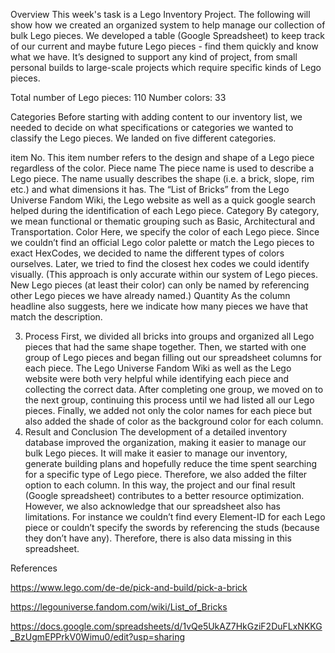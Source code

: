 Overview
This week's task is a Lego Inventory Project. The following will show how we created an organized system to help manage our collection of bulk Lego pieces. We developed a table (Google Spreadsheet) to keep track of our current and maybe future Lego pieces - find them quickly and know what we have. It’s designed to support any kind of project, from small personal builds to large-scale projects which require specific kinds of Lego pieces.

Total number of Lego pieces: 110
Number colors: 33


Categories
Before starting with adding content to our inventory list, we needed to decide on what specifications or categories we wanted to classify the Lego pieces. We landed on five different categories. 

item No. 
This item number refers to the design and shape of a Lego piece regardless of the color.
Piece name
The piece name is used to describe a Lego piece. The name usually describes the shape (i.e. a brick, slope, rim etc.) and what dimensions it has. The “List of Bricks” from the Lego Universe Fandom Wiki, the Lego website as well as a quick google search helped during the identification of each Lego piece.
Category
By category, we mean functional or thematic grouping such as Basic, Architectural and Transportation.
Color 
Here, we specify the color of each Lego piece. Since we couldn’t find an official Lego color palette or match the Lego pieces to exact HexCodes, we decided to name the different types of colors ourselves. Later, we tried to find the closest hex codes we could identify visually. (This approach is only accurate within our system of Lego pieces. New Lego pieces (at least their color) can only be named by referencing other Lego pieces we have already named.)
Quantity
As the column headline also suggests, here we indicate how many pieces we have that match the description.


3. Process
First, we divided all bricks into groups and organized all Lego pieces that had the same shape together. Then,  we started with one group of Lego pieces and began filling out our spreadsheet columns for each piece. The Lego Universe Fandom Wiki as well as the Lego website were both very helpful while identifying each piece and collecting the correct data. After completing one group, we moved on to the next group, continuing this process until we had listed all our Lego pieces. Finally, we added not only the color names for each piece but also added the shade of color as the background color for each column. 
4. Result and Conclusion 
The development of a detailed inventory database improved the organization, making it easier to manage our bulk Lego pieces. It will make it easier to manage our inventory, generate building plans and hopefully reduce the time spent searching for a specific type of Lego piece. Therefore, we also added the filter option to each column. In this way, the project and our final result (Google spreadsheet) contributes to a better resource optimization. However, we also acknowledge that our spreadsheet also has limitations. For instance we couldn’t find every Element-ID for each Lego piece or couldn’t specify the swords by referencing the studs (because they don’t have any). Therefore, there is also data missing in this spreadsheet. 

References

https://www.lego.com/de-de/pick-and-build/pick-a-brick

https://legouniverse.fandom.com/wiki/List_of_Bricks

https://docs.google.com/spreadsheets/d/1vQe5UkAZ7HkGziF2DuFLxNKKG_BzUgmEPPrkV0Wimu0/edit?usp=sharing
